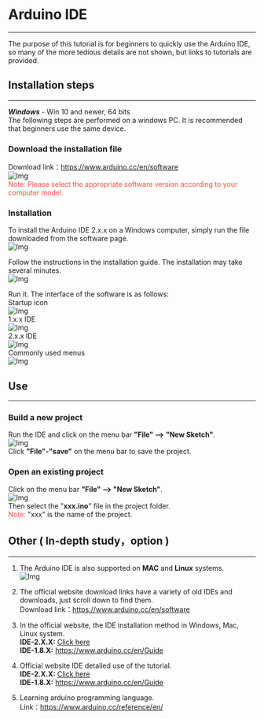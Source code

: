 # Arduino IDE
------------- 
The purpose of this tutorial is for beginners to quickly use the Arduino IDE, so many of the more tedious details are not shown, but links to tutorials are provided.  

## Installation steps         
---------------------
***Windows*** - Win 10 and newer, 64 bits  
The following steps are performed on a windows PC. It is recommended that beginners use the same device.  

### Download the installation file
Download link：<https://www.arduino.cc/en/software>  
![Img](../../../_static/arduino/arduino_ide/img/1img.png)    
<span style="color: rgb(255, 76, 65);"> Note: Please select the appropriate software version according to your computer model. </span>    

### Installation
To install the Arduino IDE 2.x.x on a Windows computer, simply run the file downloaded from the software page.  
![Img](../../../../_static/arduino/arduino_ide/img/2img.png)  

Follow the instructions in the installation guide. The installation may take several minutes.  
![Img](../../../_static/arduino/arduino_ide/img/3img.png)  

Run it. The interface of the software is as follows:    
Startup icon       
![Img](../../../_static/arduino/arduino_ide/img/7img.png)        
1.x.x IDE              
![Img](../../../_static/arduino/arduino_ide/img/9img.png)     
2.x.x IDE      
![Img](../../../_static/arduino/arduino_ide/img/8img.png)    
Commonly used menus        
![Img](../../../_static/arduino/arduino_ide/img/10img.png)       

## Use         
------
### Build a new project
Run the IDE and click on the menu bar **"File" --> "New Sketch"**.  
![Img](../../../_static/arduino/arduino_ide/img/4img.png)  
Click **"File"-"save"** on the menu bar to save the project.  

### Open an existing project
Click on the menu bar **"File" --> "New Sketch"**.  
![Img](../../../_static/arduino/arduino_ide/img/5img.png)  
Then select the "**xxx.ino**" file in the project folder.  
<span style="color: rgb(255, 76, 65);">Note:</span> "xxx" is the name of the project.  

## Other ( In-depth study，option )           
-----------------------------------
1. The Arduino IDE is also supported on **MAC** and **Linux** systems.  
![Img](../../../_static/arduino/arduino_ide/img/6img.png)  

2. The official website download links have a variety of old IDEs and downloads, just scroll down to find them.  
Download link：<https://www.arduino.cc/en/software>    

3. In the official website, the IDE installation method in Windows, Mac, Linux system.  
**IDE-2.X.X:** [Click here](https://docs.arduino.cc/software/ide-v2/tutorials/getting-started/ide-v2-downloading-and-installing)  
**IDE-1.8.X:** <https://www.arduino.cc/en/Guide>  
 
4. Official website IDE detailed use of the tutorial.  
**IDE-2.X.X:** [Click here](https://docs.arduino.cc/software/ide-v2?_gl=1*euk9h2*_ga*NDAzNDc1MzkzLjE2NjM5OTc5OTE.*_ga_NEXN8H46L5*MTY3OTQ3MDU1NC4yMy4xLjE2Nzk0NzI1MTEuMC4wLjA.)  
**IDE-1.8.X:** <https://www.arduino.cc/en/Guide>  

5. Learning arduino programming language.  
Link：<https://www.arduino.cc/reference/en/>  



